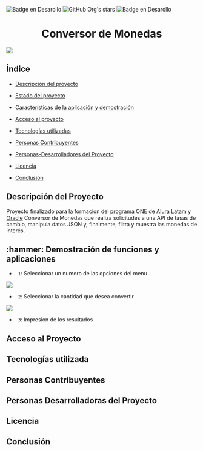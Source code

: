   ![Badge en Desarollo](https://img.shields.io/badge/STATUS-%20FINALIZADO-green)  ![GitHub Org's stars](https://img.shields.io/github/stars/haliercesr?style=social)   ![Badge en Desarollo](https://img.shields.io/badge/ReleaseDate-%20Octubre2024-green)

<h1 align="center">  Conversor de Monedas </h1>

<img align="center" src="https://github.com/user-attachments/assets/b5a44ec7-67cf-4da4-9dbe-5a95e5761839" />

<h2> Índice </h2>

* [Descripción del proyecto](#descripción-del-proyecto)

* [Estado del proyecto](#Estado-del-proyecto)

* [Características de la aplicación y demostración](#Características-de-la-aplicación-y-demostración)

* [Acceso al proyecto](#acceso-proyecto)

* [Tecnologías utilizadas](#tecnologías-utilizadas)

* [Personas Contribuyentes](#personas-contribuyentes)

* [Personas-Desarrolladores del Proyecto](#personas-desarrolladores)

* [Licencia](#licencia)

* [Conclusión](#conclusión)

<h2 name="descripción-del-proyecto">  Descripción del Proyecto </h2>

 Proyecto finalizado para la formacion del [programa ONE](https://www.oracle.com/ar/education/oracle-next-education/) de [Alura Latam](https://www.aluracursos.com/) y [Oracle](https://www.oracle.com/) Conversor de Monedas que realiza solicitudes a una API de tasas de cambio, manipula datos JSON y, finalmente, filtra y muestra las monedas de interés.

<h2 name="Características-de-la-aplicación-y-demostración"> :hammer: Demostración de funciones y aplicaciones </h2>

- ` 1`: Seleccionar un numero de las opciones del menu

<img align="center" src="https://github.com/user-attachments/assets/83ce6d26-164f-4705-906c-33f154e39be7" />

- ` 2`: Seleccionar la cantidad que desea convertir

<img align="center" src="https://github.com/user-attachments/assets/5d084aeb-49ac-4994-bc8e-5fd4933168e4" />
  
- ` 3`: Impresion de los resultados

<h2 name="acceso-proyecto"> Acceso al Proyecto </h2>

<h2 name="tecnologías-utilizadas"> Tecnologías utilizada </h2>

<h2 name="personas-contribuyentes"> Personas Contribuyentes </h2>

<h2 name="personas-desarrolladores"> Personas Desarrolladoras del Proyecto </h2>

<h2 name="licencia"> Licencia </h2>

<h2 name="conclusión" > Conclusión </h2>
